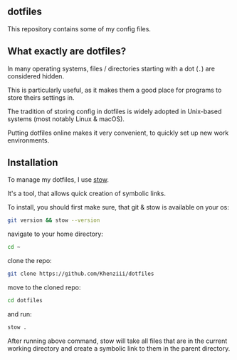 ## dotfiles

This repository contains some of my config files.

## What exactly are dotfiles?

In many operating systems, files / directories starting with a dot (`.`) are considered hidden.

This is particularly useful, as it makes them a good place for programs to store theirs settings in.

The tradition of storing config in dotfiles is widely adopted in Unix-based systems (most notably Linux & macOS).

Putting dotfiles online makes it very convenient, to quickly set up new work environments.

## Installation

To manage my dotfiles, I use [stow](https://www.gnu.org/software/stow/).

It's a tool, that allows quick creation of symbolic links.

To install, you should first make sure, that git & stow is available on your os:
```bash
git version && stow --version
```

navigate to your home directory:
```bash
cd ~
```

clone the repo:
```bash
git clone https://github.com/Khenziii/dotfiles
```

move to the cloned repo:
```bash
cd dotfiles
```

and run:
```bash
stow .
```

After running above command, stow will take all files that are in the current working directory and create a symbolic link to them in the parent directory.
